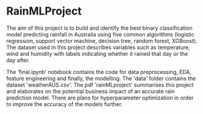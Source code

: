 # RainMLProject

The aim of this project is to build and identify the best binary classification model predicting rainfall in Australia using five common algorithms (logistic regression, support vector machine, decision tree, random forest, XGBoost). The dataset used in this project describes variables such as temperature, wind and humidity with labels indicating whether it rained that day or the day after. 

The 'final.ipynb' notebook contains the code for data preprocessing, EDA, feature engineering and finally, the modelling. The 'data' folder contains the dataset 'weatherAUS.csv'. The pdf 'rainMLproject' summarises this project and elaborates on the potential business impact of an accurate rain prediction model. There are plans for hyperparameter optimization in order to improve the accuracy of the models further.